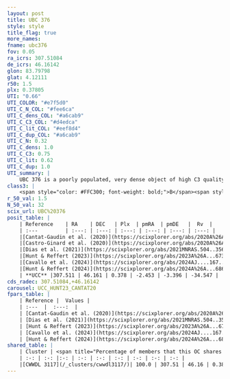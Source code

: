 ```yaml
---
layout: post
title: UBC 376
style: style
title_flag: true
more_names: 
fname: ubc376
fov: 0.05
ra_icrs: 307.51084
de_icrs: 46.16142
glon: 83.79798
glat: 4.12111
r50: 1.5
plx: 0.37805
UTI: "0.66"
UTI_COLOR: "#e7f5d0"
UTI_C_N_COL: "#fee6ca"
UTI_C_dens_COL: "#a6cab9"
UTI_C_C3_COL: "#d4edca"
UTI_C_lit_COL: "#eef8d4"
UTI_C_dup_COL: "#a6cab9"
UTI_C_N: 0.32
UTI_C_dens: 1.0
UTI_C_C3: 0.75
UTI_C_lit: 0.62
UTI_C_dup: 1.0
UTI_summary: |
    UBC 376 is a poorly populated, very dense object of high C3 quality. It is moderately studied in the literature. This object shares a large percentage of members with a later reported entry.
class3: |
    <span style="color: #FFC300; font-weight: bold;">B</span><span style="color: green; font-weight: bold;">A</span>
r_50_val: 1.5
N_50_val: 32
scix_url: UBC%20376
posit_table: |
    | Reference    | RA    | DEC   | Plx  | pmRA  | pmDE   |  Rv  |
    | :---         | :---: | :---: | :---: | :---: | :---: | :---: |
    |[Cantat-Gaudin et al. (2020)](https://scixplorer.org/abs/2020A%26A...640A...1C) | 307.511 | 46.161 | 0.367 | -2.479 | -3.394 | -- |
    |[Castro-Ginard et al. (2020)](https://scixplorer.org/abs/2020A%26A...635A..45C) | 307.501 | 46.16 | 0.373 | -2.482 | -3.384 | -- |
    |[Dias et al. (2021)](https://scixplorer.org/abs/2021MNRAS.504..356D) | 307.509 | 46.166 | 0.356 | -2.488 | -3.372 | -- |
    |[Hunt & Reffert (2023)](https://scixplorer.org/abs/2023A%26A...673A.114H) | 307.506 | 46.165 | 0.379 | -2.444 | -3.416 | -34.546 |
    |[Cavallo et al. (2024)](https://scixplorer.org/abs/2024AJ....167...12C) | 307.519 | 46.179 | 0.375 | -- | -- | -- |
    |[Hunt & Reffert (2024)](https://scixplorer.org/abs/2024A%26A...686A..42H) | 307.506 | 46.165 | 0.379 | -2.444 | -3.416 | -34.546 |
    | **UCC** |307.511 | 46.161 | 0.378 | -2.453 | -3.396 | -34.547 | 
cds_radec: 307.51084,+46.16142
carousel: UCC_HUNT23_CANTAT20
fpars_table: |
    | Reference |  Values |
    | :---  |  :---:  |
    | [Cantat-Gaudin et al. (2020)](https://scixplorer.org/abs/2020A%26A...640A...1C) | `AVNN=2.64, DMNN=12.06, AgeNN=7.48` |
    | [Dias et al. (2021)](https://scixplorer.org/abs/2021MNRAS.504..356D) | `Av=2.621, Dist=2272, logage=7.769, [Fe/H]=0.166` |
    | [Hunt & Reffert (2023)](https://scixplorer.org/abs/2023A%26A...673A.114H) | `AV50=2.888, diffAV50=1.816, MOD50=11.966, logAge50=7.539` |
    | [Cavallo et al. (2024)](https://scixplorer.org/abs/2024AJ....167...12C) | `AV50=2.82, dMod50=12.26, logAge50=7.44, [Fe/H]50=0.79` |
    | [Hunt & Reffert (2024)](https://scixplorer.org/abs/2024A%26A...686A..42H) | `MassJ=621.056` |
shared_table: |
    | Cluster | <span title="Percentage of members that this OC shares with the ones listed">%</span>   | RA   | DEC   | Plx   | pmRA  | pmDE  | Rv | UTI |
    | :-: | :-: |:-: | :-: | :-: | :-: | :-: | :-: | :-: |
    |[CWWDL 3117](/_clusters/cwwdl3117/)| 100.0 | 307.51 | 46.16 | 0.38 | -2.45 | -3.39 | -34.55 |0.18 |
---
```

